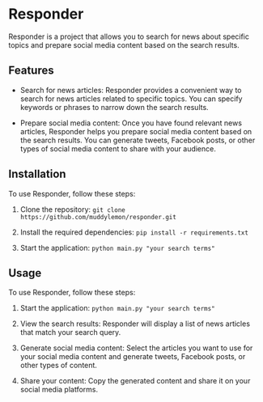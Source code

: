 # Responder

Responder is a project that allows you to search for news about specific topics and prepare social media content based on the search results.

## Features

- Search for news articles: Responder provides a convenient way to search for news articles related to specific topics. You can specify keywords or phrases to narrow down the search results.

- Prepare social media content: Once you have found relevant news articles, Responder helps you prepare social media content based on the search results. You can generate tweets, Facebook posts, or other types of social media content to share with your audience.

## Installation

To use Responder, follow these steps:

1. Clone the repository: `git clone https://github.com/muddylemon/responder.git`

2. Install the required dependencies: `pip install -r requirements.txt`

3. Start the application: `python main.py "your search terms"`

## Usage

To use Responder, follow these steps:

1. Start the application: `python main.py "your search terms"`

2. View the search results: Responder will display a list of news articles that match your search query.

3. Generate social media content: Select the articles you want to use for your social media content and generate tweets, Facebook posts, or other types of content.

4. Share your content: Copy the generated content and share it on your social media platforms.
